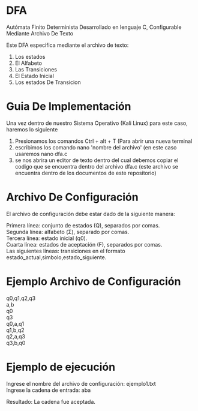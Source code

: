 # DFA
Autómata Finito Determinista Desarrollado en lenguaje C, Configurable Mediante Archivo De Texto

Este DFA especifica mediante el archivo de texto:
  1. Los estados
  2. El Alfabeto
  3. Las Transiciones
  4. El Estado Inicial
  5. Los estados De Transicion

# Guia De Implementación  
  Una vez dentro de nuestro Sistema Operativo (Kali Linux) para este caso, haremos lo siguiente  
  1. Presionamos los comandos Ctrl + alt + T (Para abrir una nueva terminal  
  2. escribimos los comando nano 'nombre del archivo' (en este caso usaremos nano dfa.c
  3. se nos abrira un editor de texto dentro del cual debemos copiar el codigo que se encuentra dentro del archivo dfa.c (este archivo se encuentra dentro de los documentos de este repositorio)  

# Archivo De Configuración
El archivo de configuración debe estar dado de la siguiente manera:

Primera línea: conjunto de estados (Q), separados por comas.  
Segunda línea: alfabeto (Σ), separado por comas.  
Tercera línea: estado inicial (q0).  
Cuarta línea: estados de aceptación (F), separados por comas.  
Las siguientes líneas: transiciones en el formato estado_actual,símbolo,estado_siguiente.  

# Ejemplo Archivo de Configuración

q0,q1,q2,q3  
a,b  
q0  
q3  
q0,a,q1  
q1,b,q2  
q2,a,q3  
q3,b,q0  

# Ejemplo de ejecución 

Ingrese el nombre del archivo de configuración: ejemplo1.txt  
Ingrese la cadena de entrada: aba  
  
Resultado: La cadena fue aceptada.




